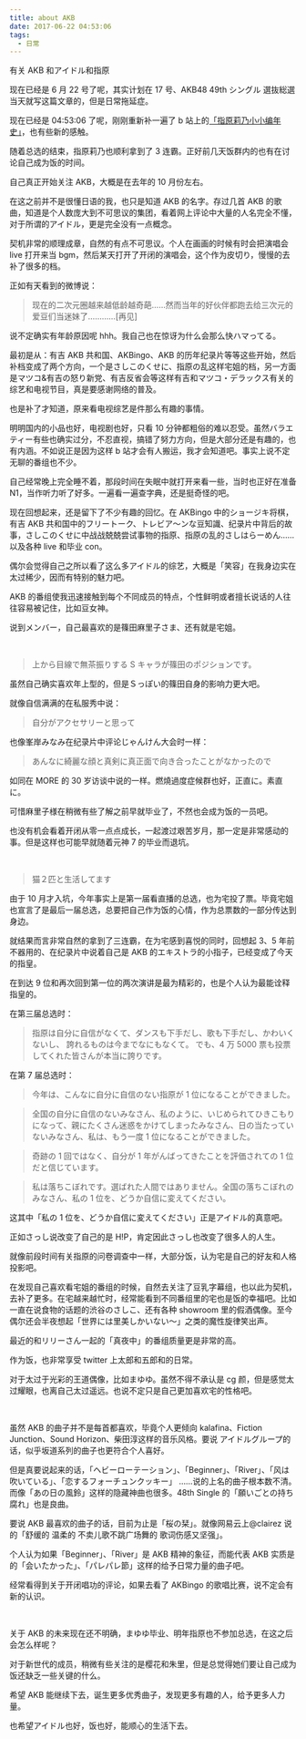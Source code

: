 ```yaml
---
title: about AKB
date: 2017-06-22 04:53:06
tags:
  - 日常
---
```


有关 AKB 和アイドル和指原

现在已经是 6 月 22 号了呢，其实计划在 17 号、AKB48 49th シングル 選抜総選当天就写这篇文章的，但是日常拖延症。

现在已经是 04:53:06 了呢，刚刚重新补一遍了 b 站上的[「指原莉乃小小编年史」](http://www.bilibili.com/video/av9211907)，也有些新的感触。

随着总选的结束，指原莉乃也顺利拿到了 3 连霸。正好前几天饭群内的也有在讨论自己成为饭的时间。

自己真正开始关注 AKB，大概是在去年的 10 月份左右。

在这之前并不是很懂日语的我，也只是知道 AKB 的名字。存过几首 AKB 的歌曲，知道是个人数庞大到不可思议的集团，看着网上评论中大量的人名完全不懂，对于所谓的アイドル，更是完全没有一点概念。

契机非常的顺理成章，自然的有点不可思议。个人在画画的时候有时会把演唱会 live 打开来当 bgm，然后某天打开了开闭的演唱会，这个作为皮切り，慢慢的去补了很多的档。

正如有天看到的微博说：

> 现在的二次元圈越来越低龄越奇葩……然而当年的好伙伴都跑去给三次元的爱豆们当迷妹了…………[再见]

说不定确实有年龄原因呢 hhh。我自己也在惊讶为什么会那么快ハマってる。

最初是从：有吉 AKB 共和国、AKBingo、AKB 的历年纪录片等等这些开始，然后补档变成了两个方向，一个是さしこのくせに、指原の乱这样宅姐的档，另一方面是マツコ&有吉の怒り新党、有吉反省会等这样有吉和マツコ・デラックス有关的综艺和电视节目，真是要感谢网络的普及。

也是补了才知道，原来看电视综艺是件那么有趣的事情。

明明国内的小品也好，电视剧也好，只看 10 分钟都粗俗的难以忍受。虽然バラエティー有些也确实过分，不忍直视，搞错了努力方向，但是大部分还是有趣的，也有内涵。不如说正是因为这样 b 站才会有人搬运，我才会知道吧。事实上说不定无聊的番组也不少。

自己经常晚上完全睡不着，那段时间在失眠中就打开来看一些，当时也正好在准备 N1，当作听力听了好多。一遍看一遍查字典，还是挺奇怪的吧。

现在回想起来，还是留下了不少有趣的回忆。在 AKBingo 中的ショージキ将棋，有吉 AKB 共和国中的フリートーク、トレビア～ンな豆知識、纪录片中背后的故事，さしこのくせに中战战兢兢尝试事物的指原、指原の乱的さしはらーめん……以及各种 live 和毕业 con。

偶尔会觉得自己之所以看了这么多アイドル的综艺，大概是「笑容」在我身边实在太过稀少，因而有特别的魅力吧。

AKB 的番组使我迅速接触到每个不同成员的特点，个性鲜明或者擅长说话的人往往容易被记住，比如豆女神。

说到メンバー，自己最喜欢的是篠田麻里子さま、还有就是宅姐。

&nbsp;

> 上から目線で無茶振りする S キャラが篠田のポジションです。

虽然自己确实喜欢年上型的，但是Ｓっぽい的篠田自身的影响力更大吧。

就像自信满满的在私服秀中说：

> 自分がアクセサリーと思って

也像峯岸みなみ在纪录片中评论じゃんけん大会时一样：

> あんなに綺麗な顔と真剣に真正面で向き合ったことがなかったので

如同在 MORE 的 30 岁访谈中说的一样。燃燒過度症候群也好，正直に。素直に。

可惜麻里子様在稍微有些了解之前早就毕业了，不然也会成为饭的一员吧。

也没有机会看着开闭从零一点点成长，一起渡过艰苦岁月，那一定是非常感动的事。但是这样也可能早就随着元神 7 的毕业而退坑。

&nbsp;

> 猫２匹と生活してます

由于 10 月才入坑，今年事实上是第一届看直播的总选，也为宅投了票。毕竟宅姐也宣言了是最后一届总选，总要把自己作为饭的心情，作为总票数的一部分传达到身边。

就结果而言非常自然的拿到了三连霸，在为宅感到喜悦的同时，回想起 3、5 年前不器用的、在纪录片中说着自己是 AKB 的エキストラ的小指子，已经变成了今天的指皇。

在到达 9 位和再次回到第一位的两次演讲是最为精彩的，也是个人认为最能诠释指皇的。

在第三届总选时：

> 指原は自分に自信がなくて、ダンスも下手だし、歌も下手だし、かわいくないし、 誇れるものは今までなにもなくて。 でも、4 万 5000 票も投票してくれた皆さんが本当に誇りです。

在第 7 届总选时：

> 今年は、こんなに自分に自信のない指原が 1 位になることができました。

> 全国の自分に自信のないみなさん、私のように、いじめられてひきこもりになって、親にたくさん迷惑をかけてしまったみなさん、日の当たっていないみなさん、私は、もう一度 1 位になることができました。

> 奇跡の 1 回ではなく、自分が 1 年がんばってきたことを評価されての 1 位だと信じています。

> 私は落ちこぼれです。選ばれた人間ではありません。全国の落ちこぼれのみなさん、私の 1 位を、どうか自信に変えてください。

这其中「私の 1 位を、どうか自信に変えてください」正是アイドル的真意吧。

正如さっし说改变了自己的是 H!P，肯定因此さっし也改变了很多人的人生。

就像前段时间有关指原的问卷调查中一样，大部分饭，认为宅是自己的好友和人格投影吧。

在发现自己喜欢看宅姐的番组的时候，自然去关注了豆乳字幕组，也以此为契机，去补了更多。在宅越来越忙时，经常能看到不同番组里的宅也是饭的幸福吧。比如一直在说食物的话题的渋谷のさしこ、还有各种 showroom 里的假酒偶像。至今偶尔还会半夜想起「世界には里美しかいない～」之类的魔性旋律笑出声。

最近的和リリーさん一起的「真夜中」的番组质量更是非常的高。

作为饭，也非常享受 twitter 上太郎和五郎和的日常。

对于太过于光彩的王道偶像，比如まゆゆ。虽然不得不承认是 cg 颜，但是感觉太过耀眼，也离自己太过遥远。也说不定只是自己更加喜欢宅的性格吧。

&nbsp;

虽然 AKB 的曲子并不是每首都喜欢，毕竟个人更倾向 kalafina、Fiction Junction、Sound Horizon、柴田淳这样的音乐风格。要说 アイドルグループ的话，似乎坂道系列的曲子也更符合个人喜好。

但是真要说起来的话，「ヘビーローテーション」、「Beginner」、「River」、「风は吹いている」、「恋するフォーチュンクッキー」 ……说的上名的曲子根本数不清。而像「あの日の風鈴」这样的隐藏神曲也很多。48th Single 的「願いごとの持ち腐れ」也是良曲。

要说 AKB 最喜欢的曲子的话，目前为止是「桜の栞」。就像网易云上@clairez 说的「舒缓的 温柔的 不卖儿歌不跳广场舞的 歌词伤感又坚强」。

个人认为如果「Beginner」、「River」是 AKB 精神的象征，而能代表 AKB 实质是的「会いたかった」、「パレパレ節」这样的给予日常力量的曲子吧。

经常看得到关于开闭唱功的评论，如果去看了 AKBingo 的歌唱比赛，说不定会有新的认识。

&nbsp;

关于 AKB 的未来现在还不明确，まゆゆ毕业、明年指原也不参加总选，在这之后会怎么样呢？

对于新世代的成员，稍微有些关注的是樱花和朱里，但是总觉得她们要让自己成为饭还缺乏一些关键的什么。

希望 AKB 能继续下去，诞生更多优秀曲子，发现更多有趣的人，给予更多人力量。

也希望アイドル也好，饭也好，能顺心的生活下去。
